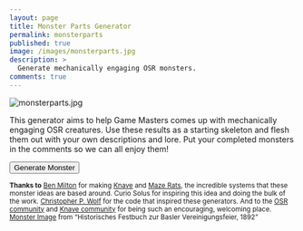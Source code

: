 ```yaml
---
layout: page
title: Monster Parts Generator
permalink: monsterparts
published: true
image: /images/monsterparts.jpg
description: >
  Generate mechanically engaging OSR monsters.
comments: true
---
```

![monsterparts.jpg]({{sire.url}}/images/monsterparts.jpg)

This generator aims to help Game Masters comes up with mechanically engaging OSR creatures. Use these results as a starting skeleton and flesh them out with your own descriptions and lore. Put your completed monsters in the comments so we can all enjoy them!

<button id="monsterButton" class="btn btn-primary btn-lg" onclick="monster()">Generate Monster</button>


<div id="monsterCard" class="container" style="display:none;">
  <div class="row" style="justify-content: space-around !important;">
		<div class="col-md-8 col-12 tightSpacing generatorCard">
      <h2 id="creatureTitle" class="tightSpacing">Role: Blank</h2> 
      <p id="creatureRole">This part described how the Role works and what it does</p>
      <p id="creatureType">This part described how the Role works and what it does</p>
      <h3 class="tightSpacing">Trait</h3> 
      <p id="creatureTrait">This part described how the Role works and what it does</p>
      <h3 class="tightSpacing">Flaw</h3> 
      <p id="creatureFlaw">This part described how the Role works and what it does</p>
    </div>
    <div id="infoSection" class="col-md-4 col-12 tightSpacing">
      <h3 class="tightSpacing">Stat Explanations</h3> 
      <p><small><strong>Roles</strong> determine base stats and combat behaviors.</small></p>
      <p><small><strong>Types</strong> describe weaknesses and resistances shared by this family of this creature.</small></p>
      <p><small><strong>Traits</strong> are various powers and abilities the monster uses.</small></p>   
      <p><small><strong>Flaws</strong> are things the PCs can take advantage of.</small></p>   
      <p><small><i>You can contribute to the generator by <a href="https://docs.google.com/spreadsheets/d/1W7Yw_iVHe792CmeQgMg356SoxW8LCC3_oXBr3FlRdjE/edit?usp=sharing">adding to this document</a> (or simply look at all the cool options).</i></small></p>
    </div>
	</div>
</div>

<p><small><strong>Thanks to</strong> <a href="https://www.youtube.com/channel/UCvYwePdbWSEwUa-Pk02u3Zw">Ben Milton</a> for making <a href="https://www.drivethrurpg.com/product/250888/Knave">Knave</a> and <a href="https://www.drivethrurpg.com/product/197158/Maze-Rats">Maze Rats</a>, the incredible systems that these monster ideas are based around. 
Curio Solus for inspiring this idea and doing the bulk of the work. 
<a href="http://chrispwolf.com/">Christopher P. Wolf</a> for the code that inspired these generators. 
And to the <a href="https://discord.gg/kJjMvC">OSR community</a> and <a href="https://discord.gg/hUDPZu">Knave community</a> for being such an encouraging, welcoming place. 
<a href="https://www.flickr.com/photos/britishlibrary/11300855894/">Monster Image</a> from “Historisches Festbuch zur Basler Vereinigungsfeier, 1892”</small></p>

<script>
var xmlhttp = new XMLHttpRequest();
xmlhttp.onreadystatechange = function () {
  if (this.readyState == 4 && this.status == 200) {
    monsterparts = JSON.parse(this.responseText);
  }
};
xmlhttp.open("GET", "/_pages/monsterparts.json", true);
xmlhttp.send();

function monster() {

  monsterStats();
  monsterFlaw();
  monsterTrait();

  document.getElementById("monsterCard").style = "";
}

function monsterStats() {
  var role = monsterparts.Roles[Math.floor(Math.random() * monsterparts.Roles.length)];
  /*Skip the first two things, the rest are listed*/
  var descRole = "";
  for (i=2; i<role.length; i++){
    descRole = descRole + role[i] + ", ";
  }

  var type = monsterparts.Types[Math.floor(Math.random() * monsterparts.Types.length)];
  /*Skip the first two things, the rest are listed*/
  var descType = "";
  for (i=2; i<type.length; i++){
    descType = descType + type[i] + "<br>";
  }

  document.getElementById("creatureTitle").innerHTML = role[0] + " " + type[0];
  document.getElementById("creatureRole").innerHTML = descRole;
  document.getElementById("creatureType").innerHTML = descType;
}

function monsterFlaw() {
  var flaw = monsterparts.Flaws[Math.floor(Math.random() * monsterparts.Flaws.length)];

  document.getElementById("creatureFlaw").innerHTML = flaw[0] + ": " + flaw[2];
}

function monsterTrait() {
  var trait = monsterparts.Traits[Math.floor(Math.random() * monsterparts.Traits.length)];

  document.getElementById("creatureTrait").innerHTML = trait[0] + ": " + trait[2];
}

</script>